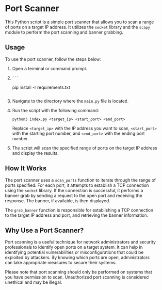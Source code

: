 # Port Scanner

This Python script is a simple port scanner that allows you to scan a range of ports on a target IP address. It utilizes the `socket` library and the `scapy` module to perform the port scanning and banner grabbing.

## Usage

To use the port scanner, follow the steps below:

1. Open a terminal or command prompt.
2.     ```
    pip install -r requirements.txt
    ```
3. Navigate to the directory where the `main.py` file is located.
4. Run the script with the following command:

    ```
    python3 index.py <target_ip> <start_port> <end_port>
    ```

    Replace `<target_ip>` with the IP address you want to scan, `<start_port>` with the starting port number, and `<end_port>` with the ending port number.

4. The script will scan the specified range of ports on the target IP address and display the results.

## How It Works

The port scanner uses a `scan_ports` function to iterate through the range of ports specified. For each port, it attempts to establish a TCP connection using the `socket` library. If the connection is successful, it performs a banner grab by sending a request to the open port and receiving the response. The banner, if available, is then displayed.

The `grab_banner` function is responsible for establishing a TCP connection to the target IP address and port, and retrieving the banner information.

## Why Use a Port Scanner?

Port scanning is a useful technique for network administrators and security professionals to identify open ports on a target system. It can help in identifying potential vulnerabilities or misconfigurations that could be exploited by attackers. By knowing which ports are open, administrators can take appropriate measures to secure their systems.

Please note that port scanning should only be performed on systems that you have permission to scan. Unauthorized port scanning is considered unethical and may be illegal.
